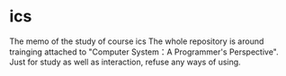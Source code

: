 # ics
The memo of the study of course ics
The whole repository is around trainging attached to "Computer System：A Programmer's Perspective".
Just for study as well as interaction, refuse any ways of using.
